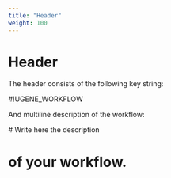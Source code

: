 ```yaml
---
title: "Header"
weight: 100
---
```



# Header

The header consists of the following key string:

#!UGENE\_WORKFLOW

And multiline description of the workflow:

\# Write here the description
# of your workflow.

